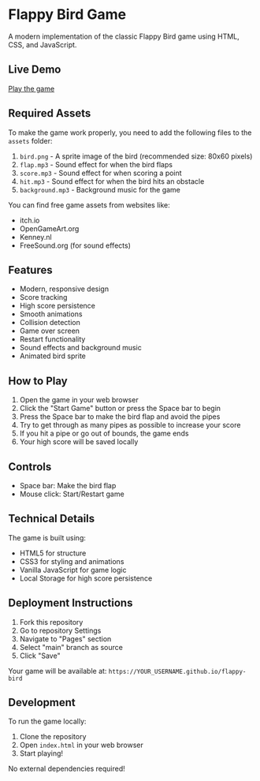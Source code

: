 # Flappy Bird Game

A modern implementation of the classic Flappy Bird game using HTML, CSS, and JavaScript.

## Live Demo
[Play the game](https://YOUR_USERNAME.github.io/flappy-bird)

## Required Assets

To make the game work properly, you need to add the following files to the `assets` folder:

1. `bird.png` - A sprite image of the bird (recommended size: 80x60 pixels)
2. `flap.mp3` - Sound effect for when the bird flaps
3. `score.mp3` - Sound effect for when scoring a point
4. `hit.mp3` - Sound effect for when the bird hits an obstacle
5. `background.mp3` - Background music for the game

You can find free game assets from websites like:
- itch.io
- OpenGameArt.org
- Kenney.nl
- FreeSound.org (for sound effects)

## Features

- Modern, responsive design
- Score tracking
- High score persistence
- Smooth animations
- Collision detection
- Game over screen
- Restart functionality
- Sound effects and background music
- Animated bird sprite

## How to Play

1. Open the game in your web browser
2. Click the "Start Game" button or press the Space bar to begin
3. Press the Space bar to make the bird flap and avoid the pipes
4. Try to get through as many pipes as possible to increase your score
5. If you hit a pipe or go out of bounds, the game ends
6. Your high score will be saved locally

## Controls

- Space bar: Make the bird flap
- Mouse click: Start/Restart game

## Technical Details

The game is built using:
- HTML5 for structure
- CSS3 for styling and animations
- Vanilla JavaScript for game logic
- Local Storage for high score persistence

## Deployment Instructions
1. Fork this repository
2. Go to repository Settings
3. Navigate to "Pages" section
4. Select "main" branch as source
5. Click "Save"

Your game will be available at: `https://YOUR_USERNAME.github.io/flappy-bird`

## Development
To run the game locally:
1. Clone the repository
2. Open `index.html` in your web browser
3. Start playing!

No external dependencies required! 